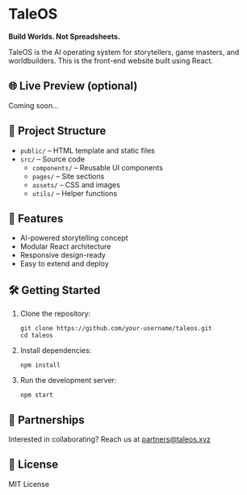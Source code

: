 # TaleOS

**Build Worlds. Not Spreadsheets.**

TaleOS is the AI operating system for storytellers, game masters, and worldbuilders. This is the front-end website built using React.

## 🌐 Live Preview (optional)
Coming soon...

## 📁 Project Structure

- `public/` – HTML template and static files
- `src/` – Source code
  - `components/` – Reusable UI components
  - `pages/` – Site sections
  - `assets/` – CSS and images
  - `utils/` – Helper functions

## 🚀 Features

- AI-powered storytelling concept
- Modular React architecture
- Responsive design-ready
- Easy to extend and deploy

## 🛠️ Getting Started

1. Clone the repository:
   ```
   git clone https://github.com/your-username/taleos.git
   cd taleos
   ```

2. Install dependencies:
   ```
   npm install
   ```

3. Run the development server:
   ```
   npm start
   ```

## 🤝 Partnerships
Interested in collaborating? Reach us at [partners@taleos.xyz](mailto:partners@taleos.xyz)

## 📜 License
MIT License
